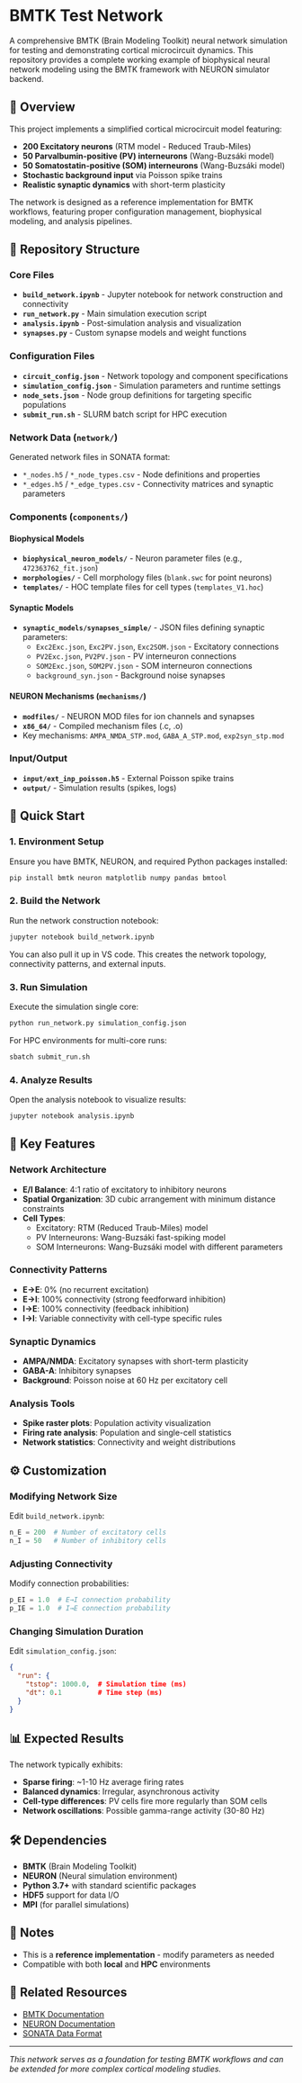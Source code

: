 # BMTK Test Network

A comprehensive BMTK (Brain Modeling Toolkit) neural network simulation for testing and demonstrating cortical microcircuit dynamics. This repository provides a complete working example of biophysical neural network modeling using the BMTK framework with NEURON simulator backend.

## 🧠 Overview

This project implements a simplified cortical microcircuit model featuring:
- **200 Excitatory neurons** (RTM model - Reduced Traub-Miles)
- **50 Parvalbumin-positive (PV) interneurons** (Wang-Buzsáki model)
- **50 Somatostatin-positive (SOM) interneurons** (Wang-Buzsáki model)
- **Stochastic background input** via Poisson spike trains
- **Realistic synaptic dynamics** with short-term plasticity

The network is designed as a reference implementation for BMTK workflows, featuring proper configuration management, biophysical modeling, and analysis pipelines.

## 📁 Repository Structure

### Core Files
- **`build_network.ipynb`** - Jupyter notebook for network construction and connectivity
- **`run_network.py`** - Main simulation execution script
- **`analysis.ipynb`** - Post-simulation analysis and visualization
- **`synapses.py`** - Custom synapse models and weight functions

### Configuration Files
- **`circuit_config.json`** - Network topology and component specifications
- **`simulation_config.json`** - Simulation parameters and runtime settings
- **`node_sets.json`** - Node group definitions for targeting specific populations
- **`submit_run.sh`** - SLURM batch script for HPC execution

### Network Data (`network/`)
Generated network files in SONATA format:
- `*_nodes.h5` / `*_node_types.csv` - Node definitions and properties
- `*_edges.h5` / `*_edge_types.csv` - Connectivity matrices and synaptic parameters

### Components (`components/`)
#### Biophysical Models
- **`biophysical_neuron_models/`** - Neuron parameter files (e.g., `472363762_fit.json`)
- **`morphologies/`** - Cell morphology files (`blank.swc` for point neurons)
- **`templates/`** - HOC template files for cell types (`templates_V1.hoc`)

#### Synaptic Models
- **`synaptic_models/synapses_simple/`** - JSON files defining synaptic parameters:
  - `Exc2Exc.json`, `Exc2PV.json`, `Exc2SOM.json` - Excitatory connections
  - `PV2Exc.json`, `PV2PV.json` - PV interneuron connections  
  - `SOM2Exc.json`, `SOM2PV.json` - SOM interneuron connections
  - `background_syn.json` - Background noise synapses

#### NEURON Mechanisms (`mechanisms/`)
- **`modfiles/`** - NEURON MOD files for ion channels and synapses
- **`x86_64/`** - Compiled mechanism files (.c, .o)
- Key mechanisms: `AMPA_NMDA_STP.mod`, `GABA_A_STP.mod`, `exp2syn_stp.mod`

### Input/Output
- **`input/ext_inp_poisson.h5`** - External Poisson spike trains
- **`output/`** - Simulation results (spikes, logs)

## 🚀 Quick Start

### 1. Environment Setup
Ensure you have BMTK, NEURON, and required Python packages installed:
```bash
pip install bmtk neuron matplotlib numpy pandas bmtool
```

### 2. Build the Network
Run the network construction notebook:
```bash
jupyter notebook build_network.ipynb 
```
You can also pull it up in VS code.
This creates the network topology, connectivity patterns, and external inputs.

### 3. Run Simulation
Execute the simulation single core:
```bash
python run_network.py simulation_config.json
```

For HPC environments for multi-core runs:
```bash
sbatch submit_run.sh
```

### 4. Analyze Results
Open the analysis notebook to visualize results:
```bash
jupyter notebook analysis.ipynb
```

## 🔧 Key Features

### Network Architecture
- **E/I Balance**: 4:1 ratio of excitatory to inhibitory neurons
- **Spatial Organization**: 3D cubic arrangement with minimum distance constraints
- **Cell Types**: 
  - Excitatory: RTM (Reduced Traub-Miles) model
  - PV Interneurons: Wang-Buzsáki fast-spiking model
  - SOM Interneurons: Wang-Buzsáki model with different parameters

### Connectivity Patterns
- **E→E**: 0% (no recurrent excitation)
- **E→I**: 100% connectivity (strong feedforward inhibition)
- **I→E**: 100% connectivity (feedback inhibition)  
- **I→I**: Variable connectivity with cell-type specific rules

### Synaptic Dynamics
- **AMPA/NMDA**: Excitatory synapses with short-term plasticity
- **GABA-A**: Inhibitory synapses
- **Background**: Poisson noise at 60 Hz per excitatory cell

### Analysis Tools
- **Spike raster plots**: Population activity visualization
- **Firing rate analysis**: Population and single-cell statistics
- **Network statistics**: Connectivity and weight distributions

## ⚙️ Customization

### Modifying Network Size
Edit `build_network.ipynb`:
```python
n_E = 200  # Number of excitatory cells
n_I = 50   # Number of inhibitory cells
```

### Adjusting Connectivity
Modify connection probabilities:
```python
p_EI = 1.0  # E→I connection probability
p_IE = 1.0  # I→E connection probability
```

### Changing Simulation Duration
Edit `simulation_config.json`:
```json
{
  "run": {
    "tstop": 1000.0,  # Simulation time (ms)
    "dt": 0.1         # Time step (ms)
  }
}
```

## 📊 Expected Results

The network typically exhibits:
- **Sparse firing**: ~1-10 Hz average firing rates
- **Balanced dynamics**: Irregular, asynchronous activity
- **Cell-type differences**: PV cells fire more regularly than SOM cells
- **Network oscillations**: Possible gamma-range activity (30-80 Hz)

## 🛠️ Dependencies

- **BMTK** (Brain Modeling Toolkit)
- **NEURON** (Neural simulation environment)
- **Python 3.7+** with standard scientific packages
- **HDF5** support for data I/O
- **MPI** (for parallel simulations)

## 📝 Notes

- This is a **reference implementation** - modify parameters as needed
- Compatible with both **local** and **HPC** environments

## 🔗 Related Resources

- [BMTK Documentation](https://alleninstitute.github.io/bmtk/)
- [NEURON Documentation](https://www.neuron.yale.edu/neuron/)
- [SONATA Data Format](https://github.com/AllenInstitute/sonata)

---

*This network serves as a foundation for testing BMTK workflows and can be extended for more complex cortical modeling studies.*
